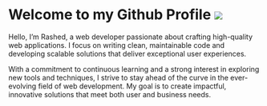 Welcome to my Github Profile ![](https://user-images.githubusercontent.com/18350557/176309783-0785949b-9127-417c-8b55-ab5a4333674e.gif)
=========================================================================================================================================

Hello, I’m Rashed, a web developer passionate about crafting high-quality web applications. I focus on writing clean, maintainable code and developing scalable solutions that deliver exceptional user experiences.

With a commitment to continuous learning and a strong interest in exploring new tools and techniques, I strive to stay ahead of the curve in the ever-evolving field of web development. My goal is to create impactful, innovative solutions that meet both user and business needs.
